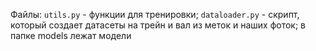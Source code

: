 Файлы:
`utils.py` - функции для тренировки;
`dataloader.py` - скрипт, который создает датасеты на трейн и вал из меток и наших фоток;
в папке models лежат модели
